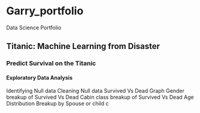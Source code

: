 # Garry_portfolio
Data Science Portfolio
##  Titanic: Machine Learning from Disaster

###   Predict Survival on the Titanic
####    Exploratory Data Analysis
Identifying Null data
Cleaning Null data
Survived Vs Dead Graph
Gender breakup of Survived Vs Dead
Cabin class breakup of Survived Vs Dead
Age Distribution
Breakup by Spouse or child
c

